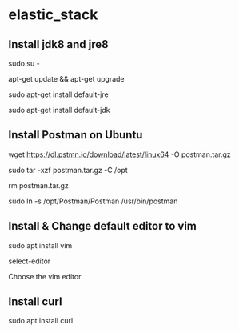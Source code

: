 # elastic_stack

Install jdk8 and jre8
---------------------
sudo su -

apt-get update && apt-get upgrade

sudo apt-get install default-jre

sudo apt-get install default-jdk

Install Postman on Ubuntu
-------------------------

wget https://dl.pstmn.io/download/latest/linux64 -O postman.tar.gz

sudo tar -xzf postman.tar.gz -C /opt

rm postman.tar.gz

sudo ln -s /opt/Postman/Postman /usr/bin/postman

Install & Change default editor to vim
--------------------------------------

sudo apt install vim

select-editor

Choose the vim editor

Install curl
-------------

sudo apt install curl